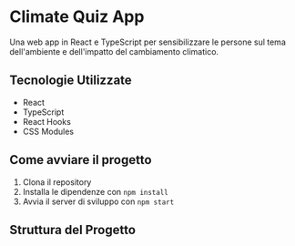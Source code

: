 # Climate Quiz App

Una web app in React e TypeScript per sensibilizzare le persone sul tema dell'ambiente e dell'impatto del cambiamento climatico.

## Tecnologie Utilizzate
- React
- TypeScript
- React Hooks
- CSS Modules

## Come avviare il progetto
1. Clona il repository
2. Installa le dipendenze con `npm install`
3. Avvia il server di sviluppo con `npm start`

## Struttura del Progetto
